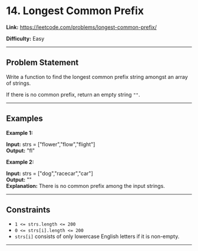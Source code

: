 # 14. Longest Common Prefix

**Link:** https://leetcode.com/problems/longest-common-prefix/

**Difficulty:** Easy

---

## Problem Statement

Write a function to find the longest common prefix string amongst an array of strings.

If there is no common prefix, return an empty string `""`.

---

## Examples

**Example 1:**

**Input:** strs = ["flower","flow","flight"] \
**Output:** "fl"

**Example 2:**

**Input:** strs = ["dog","racecar","car"] \
**Output:** "" \
**Explanation:** There is no common prefix among the input strings.

---

## Constraints

- `1 <= strs.length <= 200`
- `0 <= strs[i].length <= 200`
- `strs[i]` consists of only lowercase English letters if it is non-empty.

---